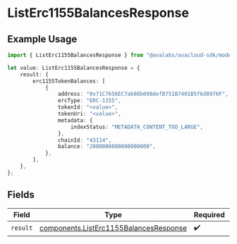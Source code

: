 # ListErc1155BalancesResponse

## Example Usage

```typescript
import { ListErc1155BalancesResponse } from "@avalabs/avacloud-sdk/models/operations";

let value: ListErc1155BalancesResponse = {
    result: {
        erc1155TokenBalances: [
            {
                address: "0x71C7656EC7ab88b098defB751B7401B5f6d8976F",
                ercType: "ERC-1155",
                tokenId: "<value>",
                tokenUri: "<value>",
                metadata: {
                    indexStatus: "METADATA_CONTENT_TOO_LARGE",
                },
                chainId: "43114",
                balance: "2000000000000000000",
            },
        ],
    },
};
```

## Fields

| Field                                                                                            | Type                                                                                             | Required                                                                                         | Description                                                                                      |
| ------------------------------------------------------------------------------------------------ | ------------------------------------------------------------------------------------------------ | ------------------------------------------------------------------------------------------------ | ------------------------------------------------------------------------------------------------ |
| `result`                                                                                         | [components.ListErc1155BalancesResponse](../../models/components/listerc1155balancesresponse.md) | :heavy_check_mark:                                                                               | N/A                                                                                              |